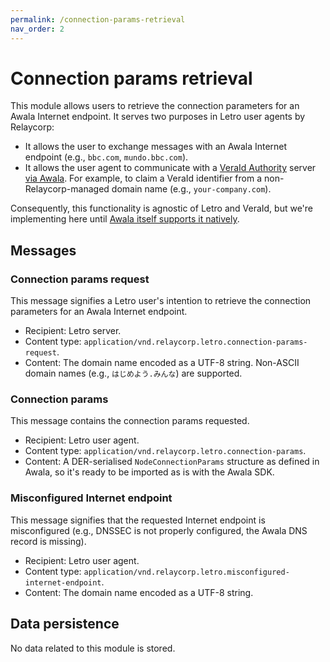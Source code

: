```yaml
---
permalink: /connection-params-retrieval
nav_order: 2
---
```


# Connection params retrieval

This module allows users to retrieve the connection parameters for an Awala Internet endpoint. It serves two purposes in Letro user agents by Relaycorp:

- It allows the user to exchange messages with an Awala Internet endpoint (e.g., `bbc.com`, `mundo.bbc.com`).
- It allows the user agent to communicate with a [VeraId Authority](https://docs.relaycorp.tech/veraid-authority/) server [via Awala](https://docs.relaycorp.tech/veraid-authority/awala). For example, to claim a VeraId identifier from a non-Relaycorp-managed domain name (e.g., `your-company.com`).

Consequently, this functionality is agnostic of Letro and VeraId, but we're implementing here until [Awala itself supports it natively](https://github.com/AwalaNetwork/specs/issues/101).

## Messages

### Connection params request

This message signifies a Letro user's intention to retrieve the connection parameters for an Awala Internet endpoint.

- Recipient: Letro server.
- Content type: `application/vnd.relaycorp.letro.connection-params-request`.
- Content: The domain name encoded as a UTF-8 string. Non-ASCII domain names (e.g., `はじめよう.みんな`) are supported.

### Connection params

This message contains the connection params requested.

- Recipient: Letro user agent.
- Content type: `application/vnd.relaycorp.letro.connection-params`.
- Content: A DER-serialised `NodeConnectionParams` structure as defined in Awala, so it's ready to be imported as is with the Awala SDK.

### Misconfigured Internet endpoint

This message signifies that the requested Internet endpoint is misconfigured (e.g., DNSSEC is not properly configured, the Awala DNS record is missing).

- Recipient: Letro user agent.
- Content type: `application/vnd.relaycorp.letro.misconfigured-internet-endpoint`.
- Content: The domain name encoded as a UTF-8 string.

## Data persistence

No data related to this module is stored.
